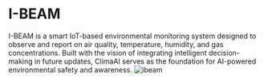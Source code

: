 # I-BEAM
I-BEAM is a smart IoT-based environmental monitoring system designed to observe and report on air quality, temperature, humidity, and gas concentrations. Built with the vision of integrating intelligent decision-making in future updates, ClimaAI serves as the foundation for AI-powered environmental safety and awareness.
![ibeam](https://github.com/user-attachments/assets/47e6ecf4-572b-4dbf-bf8e-de07ed9c32ae)
